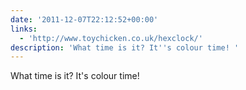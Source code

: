 ```yaml
---
date: '2011-12-07T22:12:52+00:00'
links:
  - 'http://www.toychicken.co.uk/hexclock/'
description: 'What time is it? It''s colour time! '
---
```

What time is it? It's colour time! 
